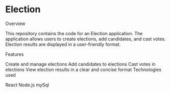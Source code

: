 # Election
Overview

This repository contains the code for an Election application. 
The application allows users to create elections, add candidates, and cast votes. 
Election results are displayed in a user-friendly format.

Features

Create and manage elections
Add candidates to elections
Cast votes in elections
View election results in a clear and concise format
Technologies used

React
Node.js
mySql 

